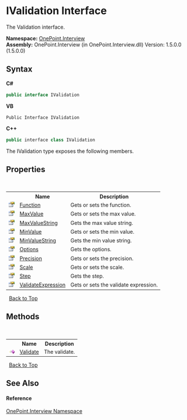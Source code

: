 # IValidation Interface
 

The Validation interface.

**Namespace:**&nbsp;<a href="N_OnePoint_Interview">OnePoint.Interview</a><br />**Assembly:**&nbsp;OnePoint.Interview (in OnePoint.Interview.dll) Version: 1.5.0.0 (1.5.0.0)

## Syntax

**C#**<br />
``` C#
public interface IValidation
```

**VB**<br />
``` VB
Public Interface IValidation
```

**C++**<br />
``` C++
public interface class IValidation
```

The IValidation type exposes the following members.


## Properties
&nbsp;<table><tr><th></th><th>Name</th><th>Description</th></tr><tr><td>![Public property](media/pubproperty.gif "Public property")</td><td><a href="P_OnePoint_Interview_IValidation_Function">Function</a></td><td>
Gets or sets the function.</td></tr><tr><td>![Public property](media/pubproperty.gif "Public property")</td><td><a href="P_OnePoint_Interview_IValidation_MaxValue">MaxValue</a></td><td>
Gets or sets the max value.</td></tr><tr><td>![Public property](media/pubproperty.gif "Public property")</td><td><a href="P_OnePoint_Interview_IValidation_MaxValueString">MaxValueString</a></td><td>
Gets the max value string.</td></tr><tr><td>![Public property](media/pubproperty.gif "Public property")</td><td><a href="P_OnePoint_Interview_IValidation_MinValue">MinValue</a></td><td>
Gets or sets the min value.</td></tr><tr><td>![Public property](media/pubproperty.gif "Public property")</td><td><a href="P_OnePoint_Interview_IValidation_MinValueString">MinValueString</a></td><td>
Gets the min value string.</td></tr><tr><td>![Public property](media/pubproperty.gif "Public property")</td><td><a href="P_OnePoint_Interview_IValidation_Options">Options</a></td><td>
Gets the options.</td></tr><tr><td>![Public property](media/pubproperty.gif "Public property")</td><td><a href="P_OnePoint_Interview_IValidation_Precision">Precision</a></td><td>
Gets or sets the precision.</td></tr><tr><td>![Public property](media/pubproperty.gif "Public property")</td><td><a href="P_OnePoint_Interview_IValidation_Scale">Scale</a></td><td>
Gets or sets the scale.</td></tr><tr><td>![Public property](media/pubproperty.gif "Public property")</td><td><a href="P_OnePoint_Interview_IValidation_Step">Step</a></td><td>
Gets the step.</td></tr><tr><td>![Public property](media/pubproperty.gif "Public property")</td><td><a href="P_OnePoint_Interview_IValidation_ValidateExpression">ValidateExpression</a></td><td>
Gets or sets the validate expression.</td></tr></table>&nbsp;
<a href="#ivalidation-interface">Back to Top</a>

## Methods
&nbsp;<table><tr><th></th><th>Name</th><th>Description</th></tr><tr><td>![Public method](media/pubmethod.gif "Public method")</td><td><a href="M_OnePoint_Interview_IValidation_Validate">Validate</a></td><td>
The validate.</td></tr></table>&nbsp;
<a href="#ivalidation-interface">Back to Top</a>

## See Also


#### Reference
<a href="N_OnePoint_Interview">OnePoint.Interview Namespace</a><br />